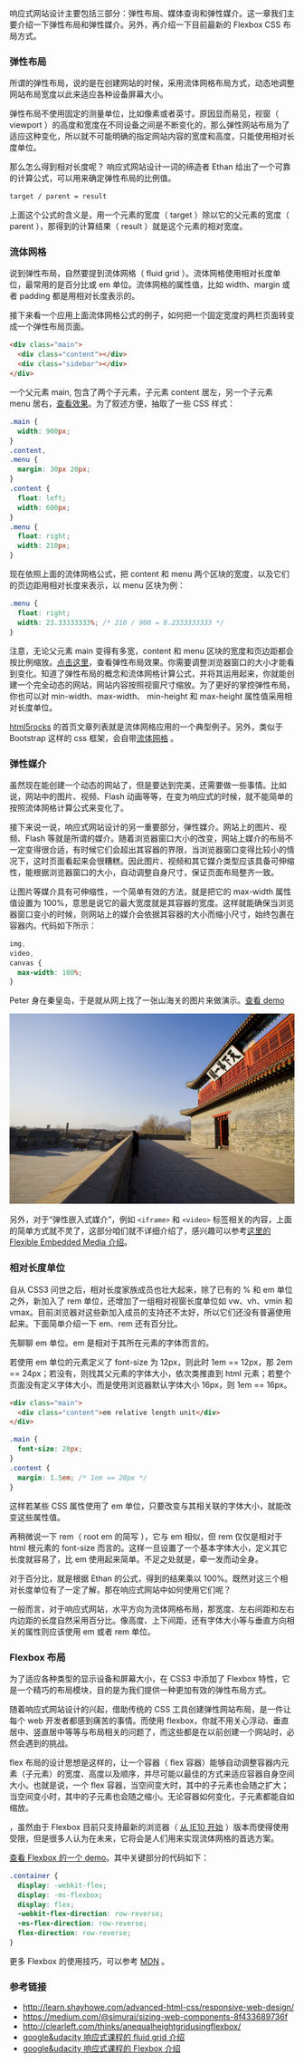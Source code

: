 响应式网站设计主要包括三部分：弹性布局、媒体查询和弹性媒介。这一章我们主要介绍一下弹性布局和弹性媒介。另外，再介绍一下目前最新的 Flexbox CSS 布局方式。

### 弹性布局

所谓的弹性布局，说的是在创建网站的时候，采用流体网格布局方式，动态地调整网站布局宽度以此来适应各种设备屏幕大小。

弹性布局不使用固定的测量单位，比如像素或者英寸。原因显而易见，视窗（ viewport ）的高度和宽度在不同设备之间是不断变化的，那么弹性网站布局为了适应这种变化，所以就不可能明确的指定网站内容的宽度和高度，只能使用相对长度单位。

那么怎么得到相对长度呢？ 响应式网站设计一词的缔造者 Ethan 给出了一个可靠的计算公式，可以用来确定弹性布局的比例值。

```html
target / parent = result
```

上面这个公式的含义是，用一个元素的宽度（ target ）除以它的父元素的宽度（ parent ），那得到的计算结果（ result ）就是这个元素的相对宽度。

### 流体网格

说到弹性布局，自然要提到流体网格（ fluid grid ）。流体网格使用相对长度单位，最常用的是百分比或 em 单位。流体网格的属性值，比如 width、margin
或者 padding 都是用相对长度表示的。

接下来看一个应用上面流体网格公式的例子，如何把一个固定宽度的两栏页面转变成一个弹性布局页面。

```html
<div class="main">
  <div class="content"></div>
  <div class="sidebar"></div>
</div>
```

一个父元素 main, 包含了两个子元素，子元素 content 居左，另一个子元素 menu 居右，[查看效果](http://book.haoduoshipin.com/go-responsive/demo/layout/fixed/)。为了叙述方便，抽取了一些 CSS 样式：

```css
.main {
  width: 900px;
}
.content,
.menu {
  margin: 30px 20px;
}
.content {
  float: left;
  width: 600px;
}
.menu {
  float: right;
  width: 210px;
}
```

现在依照上面的流体网格公式，把 content 和 menu 两个区块的宽度，以及它们的页边距用相对长度来表示，以 menu 区块为例：

```css
.menu {
  float: right;
  width: 23.33333333%; /* 210 / 900 = 0.2333333333 */
}
```

注意，无论父元素 main 变得有多宽，content 和 menu 区块的宽度和页边距都会按比例缩放。[点击这里](http://book.haoduoshipin.com/go-responsive/demo/layout/flexible/)，查看弹性布局效果。你需要调整浏览器窗口的大小才能看到变化。知道了弹性布局的概念和流体网格计算公式，并将其运用起来，你就能创建一个完全动态的网站，网站内容按照视窗尺寸缩放。为了更好的掌控弹性布局，你也可以对 min-width、max-width、 min-height 和 max-height 属性值采用相对长度单位。

[html5rocks](http://www.html5rocks.com/en/) 的首页文章列表就是流体网格应用的一个典型例子。另外，类似于 Bootstrap 这样的 css 框架，会自带[流体网格](http://getbootstrap.com/2.3.2/scaffolding.html) 。

### 弹性媒介

虽然现在能创建一个动态的网站了，但是要达到完美，还需要做一些事情。比如说，网站中的图片、视频、Flash 动画等等，在变为响应式的时候，就不能简单的按照流体网格计算公式来变化了。

接下来说一说，响应式网站设计的另一重要部分，弹性媒介。网站上的图片、视频、Flash 等就是所谓的媒介。随着浏览器窗口大小的改变，网站上媒介的布局不一定变得很合适，有时候它们会超出其容器的界限，当浏览器窗口变得比较小的情况下，这时页面看起来会很糟糕。因此图片、视频和其它媒介类型应该具备可伸缩性，能根据浏览器窗口的大小，自动调整自身尺寸，保证页面布局整齐一致。

让图片等媒介具有可伸缩性，一个简单有效的方法，就是把它的 max-width 属性值设置为 100%，意思是说它的最大宽度就是其容器的宽度。这样就能确保当浏览器窗口变小的时候，则网站上的媒介会依据其容器的大小而缩小尺寸，始终包裹在容器内。代码如下所示：

```css
img,
video,
canvas {
  max-width: 100%;
}
```

Peter 身在秦皇岛，于是就从网上找了一张山海关的图片来做演示。[查看 demo](http://book.haoduoshipin.com/go-responsive/demo/layout/image/)

![](https://raw.githubusercontent.com/haoqicat/go-responsive/master/img/layout/pass.jpg)

另外，对于“弹性嵌入式媒介”，例如 `<iframe>` 和 `<video>` 标签相关的内容，上面的简单方式就不灵了，这部分咱们就不详细介绍了，感兴趣可以参考[这里的 Flexible Embedded Media 介绍](http://learn.shayhowe.com/advanced-html-css/responsive-web-design/#flexible-layouts)。

### 相对长度单位

自从 CSS3 问世之后，相对长度家族成员也壮大起来，除了已有的 % 和 em 单位之外，新加入了 rem 单位，还增加了一组相对视窗长度单位如
vw、vh、vmin 和 vmax。目前浏览器对这些新加入成员的支持还不太好，所以它们还没有普遍使用起来。下面简单介绍一下 em、rem 还有百分比。

先聊聊 em 单位。em 是相对于其所在元素的字体而言的。

若使用 em 单位的元素定义了 font-size 为 12px，则此时 1em == 12px，那 2em == 24px；若没有，则找其父元素的字体大小，依次类推直到
html 元素；若整个页面没有定义字体大小，而是使用浏览器默认字体大小 16px，则 1em == 16px。

```html
<div class="main">
  <div class="content">em relative length unit</div>
</div>
```

```css
.main {
  font-size: 20px;
}
.content {
  margin: 1.5em; /* 1em == 20px */
}
```

这样若某些 CSS 属性使用了 em 单位，只要改变与其相关联的字体大小，就能改变这些属性值。

再稍微说一下 rem（ root em 的简写 ），它与 em 相似，但 rem 仅仅是相对于 html 根元素的 font-size
而言的。这样一旦设置了一个基本字体大小，定义其它长度就容易了，比 em 使用起来简单。不足之处就是，牵一发而动全身。

对于百分比，就是根据 Ethan 的公式，得到的结果乘以 100%。既然对这三个相对长度单位有了一定了解，那在响应式网站中如何使用它们呢？

一般而言，对于响应式网站，水平方向为流体网格布局，那宽度、左右间距和左右内边距的长度自然采用百分比。像高度、上下间距，还有字体大小等与垂直方向相关的属性则应该使用 em 或者 rem 单位。

### Flexbox 布局

为了适应各种类型的显示设备和屏幕大小，在 CSS3 中添加了 Flexbox 特性，它是一个精巧的布局模块，目的是为我们提供一种更加有效的弹性布局方式。

随着响应式网站设计的兴起，借助传统的 CSS 工具创建弹性网站布局，是一件让每个 web 开发者都感到痛苦的事情。而使用 flexbox，你就不用关心浮动、垂直居中、竖直居中等等与布局相关的问题了，而这些都是在以前创建一个网站时，必然会遇到的挑战。

flex 布局的设计思想是这样的，让一个容器（ flex 容器）能够自动调整容器内元素（子元素）的宽度、高度以及顺序，并尽可能以最佳的方式来适应容器自身空间大小。也就是说，一个
flex 容器，当空间变大时，其中的子元素也会随之扩大； 当空间变小时，其中的子元素也会随之缩小。无论容器如何变化，子元素都能自如缩放。

，虽然由于 Flexbox 目前只支持最新的浏览器（ [从 IE10 开始](http://caniuse.com/#search=flexbox) ）版本而使得使用受限，但是很多人认为在未来，它将会是人们用来实现流体网格的首选方案。

[查看 Flexbox 的一个 demo](http://book.haoduoshipin.com/go-responsive/demo/layout/flexbox/)。其中关键部分的代码如下：

```css
.container {
  display: -webkit-flex;
  display: -ms-flexbox;
  display: flex;
  -webkit-flex-direction: row-reverse;
  -ms-flex-direction: row-reverse;
  flex-direction: row-reverse;
}
```

更多 Flexbox 的使用技巧，可以参考 [MDN](https://developer.mozilla.org/en-US/docs/Web/Guide/CSS/Flexible_boxes) 。

### 参考链接

* <http://learn.shayhowe.com/advanced-html-css/responsive-web-design/>
* <https://medium.com/@simurai/sizing-web-components-8f433689736f>
* <http://clearleft.com/thinks/anequalheightgridusingflexbox/>
* [google&udacity 响应式课程的 fluid grid 介绍](https://www.udacity.com/course/viewer#!/c-ud893/l-3533879576/m-3618968538)
* [google&udacity 响应式课程的 Flexbox 介绍](https://www.udacity.com/course/viewer#!/c-ud893/l-3533879576/m-3604458542)

<!-- https://teamtreehouse.com/library/responsive-layouts/responsive-patterns/flexbox -->
